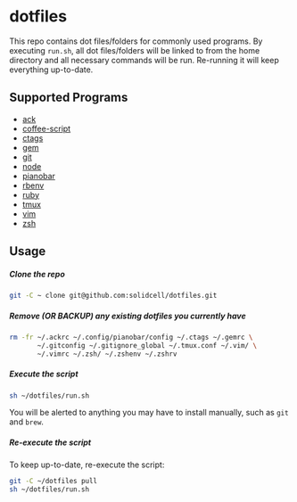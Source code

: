 dotfiles
=========

This repo contains dot files/folders for commonly used programs. By executing `run.sh`, all dot files/folders will be linked to from the home directory and all necessary commands will be run. Re-running it will keep everything up-to-date.

Supported Programs
--------------

* [ack](http://beyondgrep.com/)
* [coffee-script](http://coffeescript.org/)
* [ctags](http://ctags.sourceforge.net/)
* [gem](https://rubygems.org/)
* [git](http://git-scm.com/)
* [node](http://nodejs.org/)
* [pianobar](https://github.com/PromyLOPh/pianobar/)
* [rbenv](https://github.com/sstephenson/rbenv)
* [ruby](https://www.ruby-lang.org/)
* [tmux](http://tmux.sourceforge.net/)
* [vim](http://www.vim.org/)
* [zsh](http://www.zsh.org/)

Usage
--------------

##### Clone the repo

```sh
git -C ~ clone git@github.com:solidcell/dotfiles.git
```

##### Remove (OR BACKUP) any existing dotfiles you currently have

```sh
rm -fr ~/.ackrc ~/.config/pianobar/config ~/.ctags ~/.gemrc \
       ~/.gitconfig ~/.gitignore_global ~/.tmux.conf ~/.vim/ \
       ~/.vimrc ~/.zsh/ ~/.zshenv ~/.zshrv
```

##### Execute the script

```sh
sh ~/dotfiles/run.sh
```
You will be alerted to anything you may have to install manually, such as `git` and `brew`.

##### Re-execute the script

To keep up-to-date, re-execute the script:
```sh
git -C ~/dotfiles pull
sh ~/dotfiles/run.sh
```
